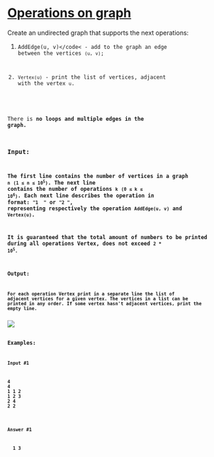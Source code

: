 # [Operations on graph](https://basecamp.eolymp.com/en/problems/2472)

Create an undirected graph that supports the next operations:

1. <code>AddEdge(u, v)</code< - add to the graph an edge between the vertices <code>(u, v)</code>;

2. <code>Vertex(u)</code> - print the list of vertices, adjacent with the vertex <code>u</code>.

There is <strong>no loops<strong> and multiple edges in the graph.

### **Input:**

The first line contains the number of vertices in a graph <code>n</code> <code>(1 ≤ n ≤ 10<sup>5</sup>)</code>. 
The next line contains the number of operations <code>k</code> <code>(0 ≤ k ≤ 10<sup>6</sup>)</code>. 
Each next line describes the operation in format: <code>"1 <number> <number>"</code> or <code>"2 <number>"</code>, representing 
respectively the operation <code>AddEdge(u, v)</code> and <code>Vertex(u)</code>.

It is guaranteed that the total amount of numbers to be printed during all operations Vertex, does not exceed <code>2 * 10<sup>5</sup>.

### **Output:**

For each operation Vertex print in a separate line the list of adjacent vertices for a given vertex. 
The vertices in a list can be printed in any order. If some vertex hasn't adjacent vertices, print the empty line.

<img src="https://static.e-olymp.com/content/68/68f5a83aaf9717053999fd0f88c9a1c40c49e797.gif" />

### **Examples:**

<strong>Input #1</strong>
<pre>
4
4
1 1 2
1 2 3
2 4
2 2
</pre>

<strong>Answer #1</strong>
<pre>
  1 3
</pre>

